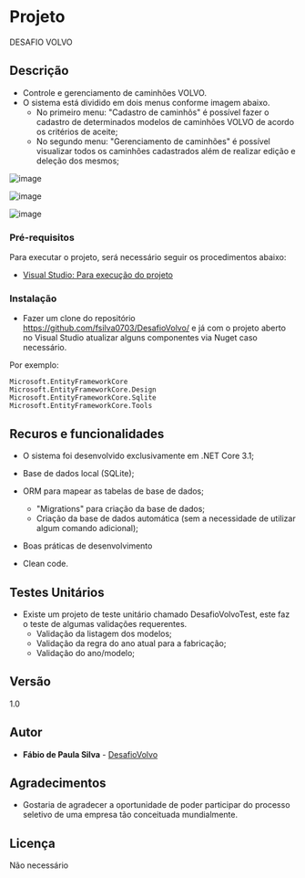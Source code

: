 # Projeto

DESAFIO VOLVO

## Descrição

- Controle e gerenciamento de caminhões VOLVO.
- O sistema está dividido em dois menus conforme imagem abaixo. 
  - No primeiro menu: "Cadastro de caminhõs" é possível fazer o cadastro de determinados modelos de caminhões VOLVO de acordo os critérios de aceite;
  - No segundo menu: "Gerenciamento de caminhões" é possível visualizar todos os caminhões cadastrados além de realizar edição e deleção dos mesmos;

![image](https://user-images.githubusercontent.com/2862975/125217273-9fdd8a00-e296-11eb-99e7-29dc9d345c02.png)

![image](https://user-images.githubusercontent.com/2862975/125217380-de734480-e296-11eb-980a-738d13162625.png)

![image](https://user-images.githubusercontent.com/2862975/125217394-e7641600-e296-11eb-80a4-98c01e9c8992.png)


### Pré-requisitos

Para executar o projeto, será necessário seguir os procedimentos abaixo:

- [Visual Studio: Para execução do projeto](https://visualstudio.microsoft.com/pt-br/vs/community/)

### Instalação

- Fazer um clone do repositório https://github.com/fsilva0703/DesafioVolvo/ e já com o projeto aberto no Visual Studio atualizar alguns componentes via Nuget caso necessário.

Por exemplo:

```
Microsoft.EntityFrameworkCore
Microsoft.EntityFrameworkCore.Design
Microsoft.EntityFrameworkCore.Sqlite
Microsoft.EntityFrameworkCore.Tools
```

## Recuros e funcionalidades

- O sistema foi desenvolvido exclusivamente em .NET Core 3.1;

- Base de dados local (SQLite);

- ORM para mapear as tabelas de base de dados;
  - "Migrations" para criação da base de dados; 
  - Criação da base de dados automática (sem a necessidade de utilizar algum comando adicional);

- Boas práticas de desenvolvimento

- Clean code.

## Testes Unitários

- Existe um projeto de teste unitário chamado DesafioVolvoTest, este faz o teste de algumas validações requerentes.
  - Validação da listagem dos modelos;
  - Validação da regra do ano atual para a fabricação;
  - Validação do ano/modelo; 

## Versão

1.0

## Autor

* **Fábio de Paula Silva** - [DesafioVolvo](https://github.com/fsilva0703/DesafioVolvo)

## Agradecimentos

- Gostaria de agradecer a oportunidade de poder participar do processo seletivo de uma empresa tão conceituada mundialmente.

## Licença

Não necessário

